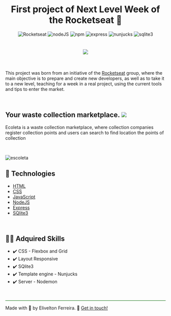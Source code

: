 <h1 align="center">First project of Next Level Week of the Rocketseat 🚀</h1> 
<p align="center">
  <img alt="Rocketseat" src="https://img.shields.io/badge/Next Level Week-@Rocketseat-purple.svg?cacheSeconds=2592000" />

  <img alt="nodeJS" src="https://img.shields.io/badge/nodeJS-12.17.0-green.svg?cacheSeconds=2592000" />

  <img alt="npm" src="https://img.shields.io/badge/npm-6.14.4-orange.svg?cacheSeconds=2592000" />

  <img alt="express" src="https://img.shields.io/badge/express-4.17.1-lightgray.svg?cacheSeconds=2592000" />
  
  <img alt="nunjucks" src="https://img.shields.io/badge/nunjucks-3.2.1-lightgeend.svg?cacheSeconds=2592000" />

  <img alt="sqlite3" src="https://img.shields.io/badge/sqlite3-4.2.0-lightblue.svg?cacheSeconds=2592000" />
</p>


 <h1 align="center"><img src="https://downloadcursos.top/wp-content/uploads/2020/06/next.jpg"/></h1>


<br/>
<p>
 This project was born from an initiative of the <a href="https://rocketseat.com.br/">Rocketseat</a> group, where the main objective is to prepare and create new developers, as well as to take it to a new level, teaching for a week in a real project, using the current tools and tips to enter the market.
</p>
<br/>


  <h2> Your waste collection marketplace. 
  <img src="https://img.icons8.com/color/48/000000/recycle-sign.png"/>
  </h2>

<p> Ecoleta is a waste collection marketplace, where collection companies register collection points and users can search to find location the points of collection </p>
<br/>


![escoleta](https://media.giphy.com/media/jnPBhjdImgOTRv4oo7/giphy.gif "escoleta!") 
<br/>

## :rocket: Technologies
- [HTML](https://www.w3schools.com/html/)
- [CSS](https://www.w3schools.com/css/)
- [JavaScript](https://pt.wikipedia.org/wiki/JavaScript)
- [NodeJS](https://pt.wikipedia.org/wiki/Node.js)
- [Express](https://en.wikipedia.org/wiki/Express.js)
- [SQlite3](https://www.sqlite.org/index.html)
<br />

## :man_technologist: Adquired Skills

  - :heavy_check_mark: CSS - Flexbox and Grid 
  - :heavy_check_mark: Layout Responsive
  - :heavy_check_mark: SQlite3
  - :heavy_check_mark: Template engine - Nunjucks
  - :heavy_check_mark: Server - Nodemon
<br />

<hr style="background-color:darkgreen">

Made with :green_heart: by Elivelton Ferreira. :calling: [Get in touch!](https://www.linkedin.com/in/eliveltonsf/)


